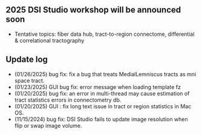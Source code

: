 ## 2025 DSI Studio workshop will be announced soon
- Tentative topics: fiber data hub, tract-to-region connectome, differential & correlational tractography

## Update log 
- (01/26/2025) bug fix: fix a bug that treats MedialLemniscus tracts as mni space tract. 
- (01/23/2025) GUI bug fix: error message when loading template fz
- (01/20/2025) bug fix: an error in multi-thread may cause estimation of tract statistics errors in connectometry db.
- (01/20/2025) GUI : fix long text issue in tract or region statistics in Mac OS.
- (11/15/2024) bug fix: DSI Studio fails to update image resolution when flip or swap image volume.


